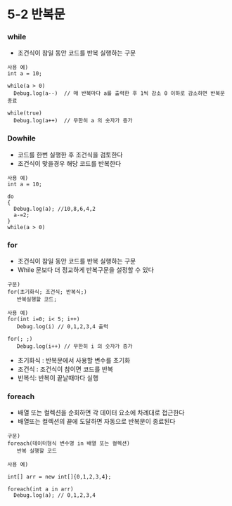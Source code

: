 # 5-2 반복문 
### while 
* 조건식이 참일 동안 코드를 반복 실행하는 구문
```
사용 예)
int a = 10;

while(a > 0)
  Debug.log(a--)  // 매 반복마다 a를 출력한 후 1씩 감소 0 이하로 감소하면 반복문 종료

while(true)
  Debug.log(a++)  // 무한히 a 의 숫자가 증가
```

### Dowhile 
* 코드를 한번 실행한 후 조건식을 검토한다
* 조건식이 맞을경우 해당 코드를 반복한다 
```
사용 예)
int a = 10;

do
{
  Debug.log(a); //10,8,6,4,2
  a-=2;
}
while(a > 0)

```

### for
* 조건식이 참일 동안 코드를 반복 실행하는 구문
* While 문보다 더 정교하게 반복구문을 설정할 수 있다
  
```
구문)
for(초기화식; 조건식; 반복식;)  
   반복실행할 코드;

사용 예)
for(int i=0; i< 5; i++)
   Debug.log(i) // 0,1,2,3,4 출력

for(; ;)
   Debug.log(i++) // 무한히 i 의 숫자가 증가

```
* 초기화식 : 반복문에서 사용할 변수를 초기화
* 조건식 : 조건식이 참이면 코드를 반복
* 반복식: 반복이 끝날때마다 실행

### foreach
* 배열 또는 컬렉션을 순회하면 각 데이터 요소에 차례대로 접근한다
* 배열또는 컬렉션의 끝에 도달하면 자동으로 반복문이 종료된다
```
구문)
foreach(데이터형식 변수명 in 배열 또는 컬렉션)
   반복 실행할 코드

사용 예)

int[] arr = new int[]{0,1,2,3,4};

foreach(int a in arr)
  Debug.log(a); // 0,1,2,3,4

```









